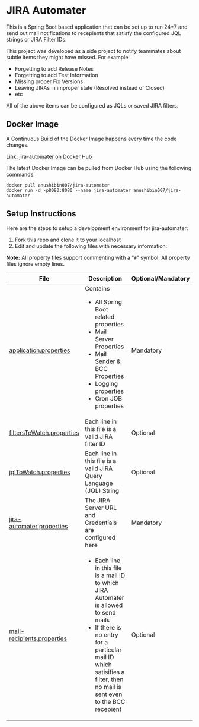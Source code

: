 # JIRA Automater

This is a Spring Boot based application that can be set up to run 24\*7 and send out mail notifications to recepients that satisfy the configured JQL strings or JIRA Filter IDs.

This project was developed as a side project to notify teammates about subtle items they might have missed. For example:

-   Forgetting to add Release Notes
-   Forgetting to add Test Information
-   Missing proper Fix Versions
-   Leaving JIRAs in improper state (Resolved instead of Closed)
-   etc

All of the above items can be configured as JQLs or saved JIRA filters.

## Docker Image

A Continuous Build of the Docker Image happens every time the code changes.

Link: [jira-automater on Docker Hub](https://hub.docker.com/r/anushibin007/jira-automater)

The latest Docker Image can be pulled from Docker Hub using the following commands:

```console
docker pull anushibin007/jira-automater
docker run -d -p8080:8080 --name jira-automater anushibin007/jira-automater
```

## Setup Instructions

Here are the steps to setup a development environment for jira-automater:

1. Fork this repo and clone it to your localhost
2. Edit and update the following files with necessary information:

**Note:** All property files support commenting with a "`#`" symbol. All property files ignore empty lines.

|File|Description|Optional/Mandatory|
|----|-----------|------------------|
|[application.properties](src/main/resources/application.properties)|Contains<ul><li>All Spring Boot related properties</li><li>Mail Server Properties</li><li>Mail Sender & BCC Properties</li><li>Logging properties</li><li>Cron JOB properties</li></ul>|Mandatory|
|[filtersToWatch.properties](src/main/resources/filtersToWatch.properties)|Each line in this file is a valid JIRA filter ID|Optional|
|[jqlToWatch.properties](src/main/resources/jqlToWatch.properties)|Each line in this file is a valid JIRA Query Language (JQL) String|Optional|
|[jira-automater.properties](src/main/resources/jira-automater.properties)|The JIRA Server URL and Credentials are configured here|Mandatory|
|[mail-recipients.properties](src/main/resources/mail-recipients.properties)|<ul><li>Each line in this file is a mail ID to which JIRA Automater is allowed to send mails</li><li>If there is no entry for a particular mail ID which satisifies a filter, then no mail is sent even to the BCC recepient</li></ul>|Optional|